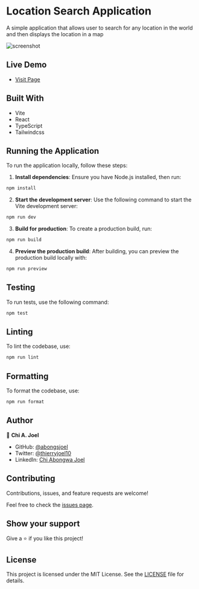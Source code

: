 # Location Search Application

A simple application that allows user to search for any location in the world and then displays the location in a map

![screenshot](../main/screenshot.png)

## Live Demo

- [Visit Page](https://location-search-kohl.vercel.app/)

## Built With

- Vite
- React
- TypeScript
- Tailwindcss

## Running the Application

To run the application locally, follow these steps:

1. **Install dependencies**: Ensure you have Node.js installed, then run:

```sh
npm install
```

2. **Start the development server**: Use the following command to start the Vite development server:

```sh
npm run dev
```

3. **Build for production**: To create a production build, run:

```sh
npm run build
```

4. **Preview the production build**: After building, you can preview the production build locally with:

```sh
npm run preview
```

## Testing

To run tests, use the following command:

```sh
npm test
```

## Linting

To lint the codebase, use:

```sh
npm run lint
```

## Formatting

To format the codebase, use:

```sh
npm run format
```

## Author

👤 **Chi A. Joel**

- GitHub: [@abongsjoel](https://github.com/abongsjoel)
- Twitter: [@thierryjoel10](https://twitter.com/ThierryJoel10)
- LinkedIn: [Chi Abongwa Joel](https://www.linkedin.com/in/joel-chi-b4285a97/)

## Contributing

Contributions, issues, and feature requests are welcome!

Feel free to check the [issues page](https://github.com/abongsjoel/location-search/issues).

## Show your support

Give a ⭐️ if you like this project!

## License

This project is licensed under the MIT License. See the [LICENSE](LICENSE) file for details.
